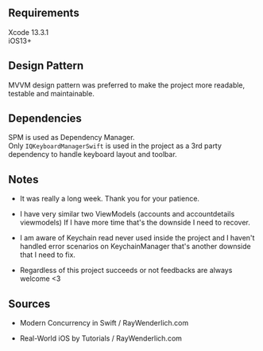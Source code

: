 ## Requirements

Xcode 13.3.1  <br />
iOS13+

## Design Pattern

MVVM design pattern was preferred to make the project more readable, testable and maintainable.


## Dependencies
SPM is used as Dependency Manager. <br />
Only `IQKeyboardManagerSwift` is used in the project as a 3rd party dependency to handle keyboard layout and toolbar.

## Notes

* It was really a long week. Thank you for your patience.

* I have very similar two ViewModels (accounts and accountdetails viewmodels) If I have more time that's the downside I need to recover.

* I am aware of Keychain read never used inside the project and I haven't handled error scenarios on KeychainManager that's another downside that I need to fix.

* Regardless of this project succeeds or not feedbacks are always welcome <3

## Sources

* Modern Concurrency in Swift / RayWenderlich.com

* Real-World iOS by Tutorials / RayWenderlich.com
